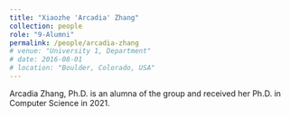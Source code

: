 ```yaml
---
title: "Xiaozhe 'Arcadia' Zhang"
collection: people
role: "9-Alumni"
permalink: /people/arcadia-zhang
# venue: "University 1, Department"
# date: 2016-08-01
# location: "Boulder, Colorado, USA"
---
```


Arcadia Zhang, Ph.D. is an alumna of the group and received her Ph.D. in Computer Science in 2021.